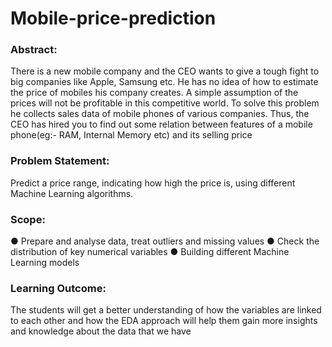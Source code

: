 # Mobile-price-prediction
### Abstract:

There is a new mobile company and the CEO wants to give a tough fight to big 
companies like Apple, Samsung etc. He has no idea of how to estimate the price of 
mobiles his company creates. A simple assumption of the prices will not be profitable in 
this competitive world. To solve this problem he collects sales data of mobile phones of 
various companies. Thus, the CEO has hired you to find out some relation between 
features of a mobile phone(eg:- RAM, Internal Memory etc) and its selling price

### Problem Statement:

Predict a price range, indicating how high the price is, using different Machine Learning
algorithms.

### Scope:

● Prepare and analyse data, treat outliers and missing values
● Check the distribution of key numerical variables
● Building different Machine Learning models

### Learning Outcome:

The students will get a better understanding of how the variables are linked to each 
other and how the EDA approach will help them gain more insights and knowledge 
about the data that we have

